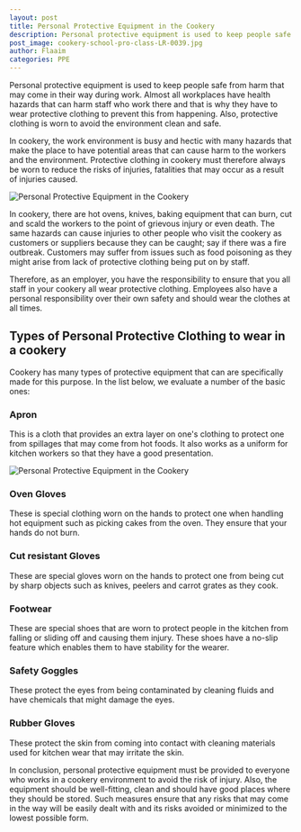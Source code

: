 ```yaml
---
layout: post
title: Personal Protective Equipment in the Cookery
description: Personal protective equipment is used to keep people safe from harm that may come in their way during work. 
post_image: cookery-school-pro-class-LR-0039.jpg
author: Flaaim
categories: PPE
--- 
```


Personal protective equipment is used to keep people safe from harm that may come in their way during work. Almost all workplaces have health hazards that can harm staff who work there and that is why they have to wear protective clothing to prevent this from happening. Also, protective clothing is worn to avoid the environment clean and safe.

In cookery, the work environment is busy and hectic with many hazards that make the place to have potential areas that can cause harm to the workers and the environment. Protective clothing in cookery must therefore always be worn to reduce the risks of injuries, fatalities that may occur as a result of injuries caused. 

![Personal Protective Equipment in the Cookery](https://safetyworkblog.com/assets/cookery-school-pro-class-LR-0039.jpg)

In cookery, there are hot ovens, knives, baking equipment that can burn, cut and scald the workers to the point of grievous injury or even death. The same hazards can cause injuries to other people who visit the cookery as customers or suppliers because they can be caught; say if there was a fire outbreak. Customers may suffer from issues such as food poisoning as they might arise from lack of protective clothing being put on by staff.

Therefore, as an employer, you have the responsibility to ensure that you all staff in your cookery all wear protective clothing. Employees also have a personal responsibility over their own safety and should wear the clothes at all times. 


## Types of Personal Protective Clothing to wear in a cookery


Cookery has many types of protective equipment that can are specifically made for this purpose. In the list below, we evaluate a number of the basic ones:


### Apron
This is a cloth that provides an extra layer on one's clothing to protect one from spillages that may come from hot foods. It also works as a uniform for kitchen workers so that they have a good presentation.

![Personal Protective Equipment in the Cookery](https://safetyworkblog.com/assets/fba060b3f032df0d68b47c03a011a623.jpg)
###  Oven Gloves 
These is special clothing worn on the hands to protect one when handling hot equipment such as picking cakes from the oven. They ensure that your hands do not burn.


### Cut resistant Gloves
These are special gloves worn on the hands to protect one from being cut by sharp objects such as knives, peelers and carrot grates as they cook.


### Footwear
These are special shoes that are worn to protect people in the kitchen from falling or sliding off and causing them injury. These shoes have a no-slip feature which enables them to have stability for the wearer.


### Safety Goggles
These protect the eyes from being contaminated by cleaning fluids and have chemicals that might damage the eyes.


### Rubber Gloves
These protect the skin from coming into contact with cleaning materials used for kitchen wear that may irritate the skin.


In conclusion, personal protective equipment must be provided to everyone who works in a cookery environment to avoid the risk of injury. Also, the equipment should be well-fitting, clean and should have good places where they should be stored. Such measures ensure that any risks that may come in the way will be easily dealt with and its risks avoided or minimized to the lowest possible form.
